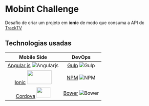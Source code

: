 # Mobint Challenge

Desafio de criar um projeto em **ionic** de modo que consuma a API do [TrackTV](https://trakt.tv/)

## Technologias usadas
| Mobile Side | DevOps |
|:-------------------:|:-------------------:|
| [Angular.js](http://angularjs.org/) ![Angularjs](https://avatars1.githubusercontent.com/u/139426?s=30) | [Gulp](http://gulpjs.com/) ![Gulp](https://avatars0.githubusercontent.com/u/6200624?s=30) |
| [Ionic](http://ionicframework.com/) <img src="http://upload.wikimedia.org/wikipedia/commons/d/d1/Ionic_Logo.svg" height="45" width="80" /> |  [NPM](https://www.npmjs.org/) ![NPM](https://avatars0.githubusercontent.com/u/6078720?s=30)
| [Cordova](https://cordova.apache.org/) <img src="https://cordova.apache.org/images/cordova_256.png" height="35" width="45" /> | [Bower](http://bower.io/) ![Bower](https://avatars3.githubusercontent.com/u/3709251?s=30) |
